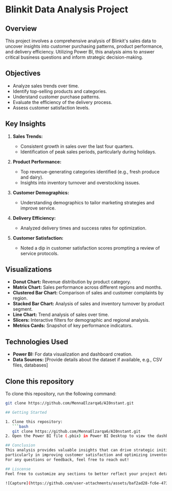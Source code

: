 # Blinkit Data Analysis Project

## Overview

This project involves a comprehensive analysis of Blinkit's sales data to uncover insights into customer purchasing patterns, product performance, and delivery efficiency. Utilizing Power BI, this analysis aims to answer critical business questions and inform strategic decision-making.

## Objectives

- Analyze sales trends over time.
- Identify top-selling products and categories.
- Understand customer purchase patterns.
- Evaluate the efficiency of the delivery process.
- Assess customer satisfaction levels.

## Key Insights

1. **Sales Trends:**
   - Consistent growth in sales over the last four quarters.
   - Identification of peak sales periods, particularly during holidays.

2. **Product Performance:**
   - Top revenue-generating categories identified (e.g., fresh produce and dairy).
   - Insights into inventory turnover and overstocking issues.

3. **Customer Demographics:**
   - Understanding demographics to tailor marketing strategies and improve service.

4. **Delivery Efficiency:**
   - Analyzed delivery times and success rates for optimization.

5. **Customer Satisfaction:**
   - Noted a dip in customer satisfaction scores prompting a review of service protocols.

## Visualizations

- **Donut Chart:** Revenue distribution by product category.
- **Matrix Chart:** Sales performance across different regions and months.
- **Clustered Bar Chart:** Comparison of sales and customer complaints by region.
- **Stacked Bar Chart:** Analysis of sales and inventory turnover by product segment.
- **Line Chart:** Trend analysis of sales over time.
- **Slicers:** Interactive filters for demographic and regional analysis.
- **Metrics Cards:** Snapshot of key performance indicators.

## Technologies Used

- **Power BI:** For data visualization and dashboard creation.
- **Data Sources:** [Provide details about the dataset if available, e.g., CSV files, databases]
  
## Clone this repository

To clone this repository, run the following command:

```bash
git clone https://github.com/MennaElzarqa6/AI0nstant.git

## Getting Started

1. Clone this repository:
   ```bash
   git clone https://github.com/MennaElzarqa6/AI0nstant.git
2. Open the Power BI file (.pbix) in Power BI Desktop to view the dashboards and reports.

## Conclusion
This analysis provides valuable insights that can drive strategic initiatives at Blinkit,
particularly in improving customer satisfaction and optimizing inventory management. 
For any questions or feedback, feel free to reach out!

## Liscense 
Feel free to customize any sections to better reflect your project details or personal style!

![Capture](https://github.com/user-attachments/assets/baf2ad28-fc6e-473c-83cd-ea688662867b)

